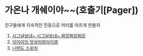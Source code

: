 # 가온나 개쉐이야~~(호출기[Pager])
친구들에게 지속적인 진동으로 머리를 아프게 만들자  
1. [시그널보내~ 시그널보내~ 찌릿찌릿찌릿](https://github.com/alscjf909/Arduino_Pager/tree/master/arduino_rf)  
2. [이이이잉 앗살라말라이쿰]()
3. [닌텐도 스위치]()